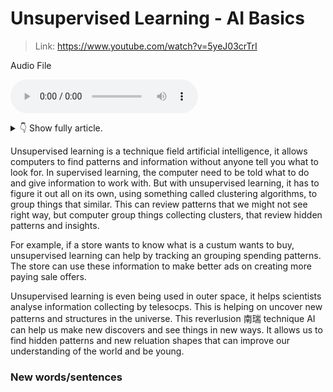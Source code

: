 # Unsupervised Learning - AI Basics

> Link: https://www.youtube.com/watch?v=5yeJ03crTrI

Audio File

<audio controls><source type="audio/mpeg" src="audio/230728_unsupervised_Learning_AI_Basics.mp3"></source>Your browser does not support the audio element.</audio>

<details>
<summary>👇 Show fully article.</summary>
<hr>

Unsupervised learning is a technique field artificial intelligence, it allows computers to find patterns and information without anyone tell you what to look for. In supervised learning, the computer need to be told what to do and give information to work with. But with unsupervised learning, it has to figure it out all on its own, using something called clustering algorithms, to group things that similar. This can review patterns that we might not see right way, but computer group things collecting clusters, that review hidden patterns and insights.

For example, if a store wants to know what is a custum wants to buy, unsupervised learning can help by tracking an grouping spending patterns. The store can use these information to make better ads on creating more paying sale offers.

Unsupervised learning is even being used in outer space, it helps scientists analyse information collecting by telesocps. This is helping on uncover new patterns and structures in the universe. This reverlusion 南瑞 technique AI can help us make new discovers and see things in new ways. It allows us to find hidden patterns and new reluation shapes that can improve our understanding of the world and be young.

</details>


Unsupervised learning is a technique field artificial intelligence, it allows computers to find patterns and information without anyone tell you what to look for. In supervised learning, the computer need to be told what to do and give information to work with. But with unsupervised learning, it has to figure it out all on its own, using something called clustering algorithms, to group things that similar. This can review patterns that we might not see right way, but computer group things collecting clusters, that review hidden patterns and insights.

For example, if a store wants to know what is a custum wants to buy, unsupervised learning can help by tracking an grouping spending patterns. The store can use these information to make better ads on creating more paying sale offers.

Unsupervised learning is even being used in outer space, it helps scientists analyse information collecting by telesocps. This is helping on uncover new patterns and structures in the universe. This reverlusion 南瑞 technique AI can help us make new discovers and see things in new ways. It allows us to find hidden patterns and new reluation shapes that can improve our understanding of the world and be young.


### New words/sentences
